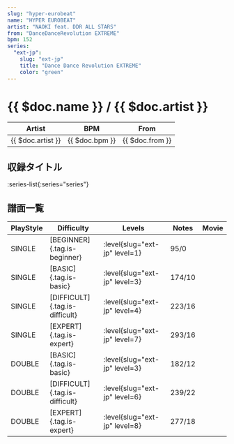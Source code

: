 ```yaml
---
slug: "hyper-eurobeat"
name: "HYPER EUROBEAT"
artist: "NAOKI feat. DDR ALL STARS"
from: "DanceDanceRevolution EXTREME"
bpm: 152
series:
  "ext-jp":
    slug: "ext-jp"
    title: "Dance Dance Revolution EXTREME"
    color: "green"
---
```


# {{ $doc.name }} / {{ $doc.artist }}

|Artist|BPM|From|
|------|---|----|
|{{ $doc.artist }}|{{ $doc.bpm }}|{{ $doc.from }}|

## 収録タイトル

:series-list{:series="series"}

## 譜面一覧

|PlayStyle|Difficulty|Levels|Notes|Movie|
|---------|----------|------|-----|-----|
|SINGLE|[BEGINNER]{.tag.is-beginner}|:level{slug="ext-jp" level=1}|95/0||
|SINGLE|[BASIC]{.tag.is-basic}|:level{slug="ext-jp" level=3}|174/10||
|SINGLE|[DIFFICULT]{.tag.is-difficult}|:level{slug="ext-jp" level=4}|223/16||
|SINGLE|[EXPERT]{.tag.is-expert}|:level{slug="ext-jp" level=7}|293/16||
|DOUBLE|[BASIC]{.tag.is-basic}|:level{slug="ext-jp" level=3}|182/12||
|DOUBLE|[DIFFICULT]{.tag.is-difficult}|:level{slug="ext-jp" level=6}|239/22||
|DOUBLE|[EXPERT]{.tag.is-expert}|:level{slug="ext-jp" level=8}|277/18||
